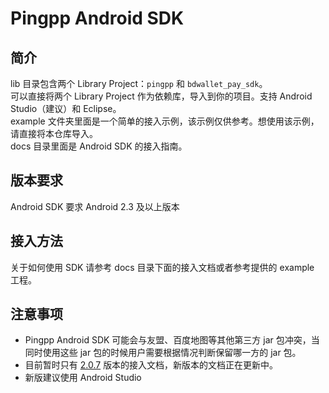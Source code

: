 Pingpp Android SDK
============

## 简介
lib 目录包含两个 Library Project：`pingpp` 和 `bdwallet_pay_sdk`。  
可以直接将两个 Library Project 作为依赖库，导入到你的项目。支持 Android Studio（建议）和 Eclipse。  
example 文件夹里面是一个简单的接入示例，该示例仅供参考。想使用该示例，请直接将本仓库导入。  
docs 目录里面是 Android SDK 的接入指南。

## 版本要求
Android SDK 要求 Android 2.3 及以上版本

## 接入方法
关于如何使用 SDK 请参考 docs 目录下面的接入文档或者参考提供的 example 工程。

## 注意事项
* Pingpp Android SDK 可能会与友盟、百度地图等其他第三方 jar 包冲突，当同时使用这些 jar 包的时候用户需要根据情况判断保留哪一方的 jar 包。
* 目前暂时只有 [2.0.7](https://github.com/PingPlusPlus/pingpp-android/tree/2.0.7) 版本的接入文档，新版本的文档正在更新中。
* 新版建议使用 Android Studio
